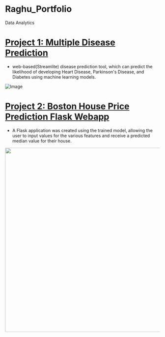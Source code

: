 # Raghu_Portfolio
Data Analytics

# [Project 1: Multiple Disease Prediction](https://github.com/RaghuBhetwal/Multiple-Disease-Prediction)

 * web-based(Streamlite) disease prediction tool, which can predict the likelihood of developing Heart Disease, Parkinson's Disease, and Diabetes using machine learning models.
 

![Image](https://user-images.githubusercontent.com/88844603/230714593-3d9331f9-0e93-4110-a547-d43f7b7c6f18.png)




# [Project 2: Boston House Price Prediction Flask Webapp](https://github.com/RaghuBhetwal/Boston_House_price)
* A Flask application was created using the trained model, allowing the user to input values for the various features and receive a predicted median value for their house.


 
<img src="https://user-images.githubusercontent.com/88844603/230715063-581f8fc0-e50d-4c87-a662-017fa7b8ff70.png" width = "1600" height = "600" >
